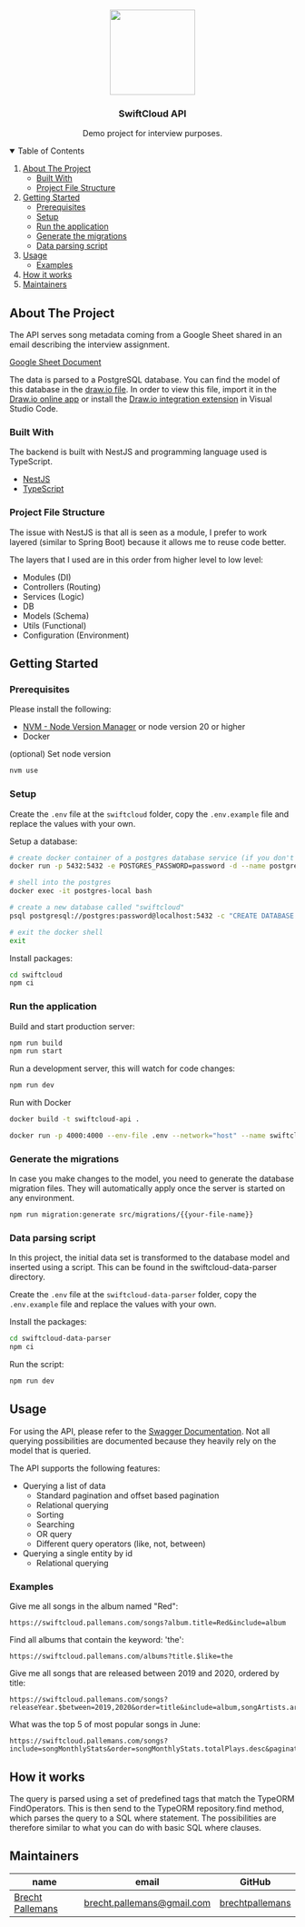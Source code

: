 <!-- PROJECT LOGO -->
<br />
<p align="center">
  <a href="https://github.com/brechtpallemans/swiftcloud">
    <img src="https://i.pinimg.com/736x/eb/e3/ec/ebe3ec08efe160162c4efc719872f46f.jpg" width=150>
  </a>
  <h3 align="center">SwiftCloud API</h3>
  <p align="center">
    Demo project for interview purposes.
  </p>
</p>

<details open="open">
  <summary>Table of Contents</summary>
  <ol>
    <li>
      <a href="#about-the-project">About The Project</a>
      <ul>
        <li><a href="#built-with">Built With</a></li>
        <li><a href="#project-file-structure">Project File Structure</a></li>
      </ul>
    </li>
    <li>
      <a href="#getting-started">Getting Started</a>
      <ul>
        <li><a href="#prerequisites">Prerequisites</a></li>
        <li><a href="#setup">Setup</a></li>
        <li><a href="#run-the-application">Run the application</a></li>
        <li><a href="#generate-the-migrations">Generate the migrations</a></li>
        <li><a href="#data-parsing-script">Data parsing script</a></li>
      </ul>
    </li>
    <li>
      <a href="#usage">Usage</a>
      <ul>
        <li><a href="#examples">Examples</a></li>
      </ul>
    </li>
    <li><a href="#roadmap">How it works</a></li>
    <li><a href="#maintainers">Maintainers</a></li>
  </ol>
</details>

## About The Project

The API serves song metadata coming from a Google Sheet shared in an email describing the interview assignment.

[Google Sheet Document](https://docs.google.com/spreadsheets/d/1iNGwJWu4ghwM_jP3U81SRU9oneYqN4DTjW7j9t3lMh8/edit?usp=sharing)

The data is parsed to a PostgreSQL database. You can find the model of this database in the [draw.io file](https://github.com/brechtpallemans/swiftcloud/blob/main/documentation/model.drawio). In order to view this file, import it in the [Draw.io online app](https://draw.io/) or install the [Draw.io integration extension](https://marketplace.visualstudio.com/items?itemName=hediet.vscode-drawio) in Visual Studio Code.

### Built With

The backend is built with NestJS and programming language used is TypeScript.

- [NestJS](https://nestjs.com/)
- [TypeScript](https://www.typescriptlang.org/)

### Project File Structure

The issue with NestJS is that all is seen as a module, I prefer to work layered (similar to Spring Boot) because it allows me to reuse code better.

The layers that I used are in this order from higher level to low level:

- Modules (DI)
- Controllers (Routing)
- Services (Logic)
- DB
- Models (Schema)
- Utils (Functional)
- Configuration (Environment)

## Getting Started

### Prerequisites

Please install the following:

- [NVM - Node Version Manager](https://github.com/nvm-sh/nvm) or node version 20 or higher
- Docker

(optional) Set node version

```bash
nvm use
```

### Setup

Create the `.env` file at the `swiftcloud` folder, copy the `.env.example` file and replace the values with your own.

Setup a database:

```bash
# create docker container of a postgres database service (if you don't already have it)
docker run -p 5432:5432 -e POSTGRES_PASSWORD=password -d --name postgres-local postgres

# shell into the postgres
docker exec -it postgres-local bash

# create a new database called "swiftcloud"
psql postgresql://postgres:password@localhost:5432 -c "CREATE DATABASE swiftcloud;"

# exit the docker shell
exit
```

Install packages:

```bash
cd swiftcloud
npm ci
```

### Run the application

Build and start production server:

```bash
npm run build
npm run start
```

Run a development server, this will watch for code changes:

```bash
npm run dev
```

Run with Docker

```bash
docker build -t swiftcloud-api .

docker run -p 4000:4000 --env-file .env --network="host" --name swiftcloud-api -d swiftcloud-api
```

### Generate the migrations

In case you make changes to the model, you need to generate the database migration files. They will automatically apply once the server is started on any environment.

```bash
npm run migration:generate src/migrations/{{your-file-name}}
```

### Data parsing script

In this project, the initial data set is transformed to the database model and inserted using a script. This can be found in the swiftcloud-data-parser directory.

Create the `.env` file at the `swiftcloud-data-parser` folder, copy the `.env.example` file and replace the values with your own.

Install the packages:

```bash
cd swiftcloud-data-parser
npm ci
```

Run the script:

```bash
npm run dev
```

## Usage

For using the API, please refer to the [Swagger Documentation](https://swiftcloud.pallemans.com/api). Not all querying possibilities are documented because they heavily rely on the model that is queried.

The API supports the following features:

- Querying a list of data
  - Standard pagination and offset based pagination
  - Relational querying
  - Sorting
  - Searching
  - OR query
  - Different query operators (like, not, between)
- Querying a single entity by id
  - Relational querying

### Examples

Give me all songs in the album named "Red":

```
https://swiftcloud.pallemans.com/songs?album.title=Red&include=album
```

Find all albums that contain the keyword: 'the':

```
https://swiftcloud.pallemans.com/albums?title.$like=the
```

Give me all songs that are released between 2019 and 2020, ordered by title:

```
https://swiftcloud.pallemans.com/songs?releaseYear.$between=2019,2020&order=title&include=album,songArtists.artist
```

What was the top 5 of most popular songs in June:

```
https://swiftcloud.pallemans.com/songs?include=songMonthlyStats&order=songMonthlyStats.totalPlays.desc&pagination[pageSize]=5&songMonthlyStats.month=6
```

## How it works

The query is parsed using a set of predefined tags that match the TypeORM FindOperators. This is then send to the TypeORM repository.find method, which parses the query to a SQL where statement. The possibilities are therefore similar to what you can do with basic SQL where clauses.

## Maintainers

| name                                                              | email                      | GitHub                                                |
| ----------------------------------------------------------------- | -------------------------- | ----------------------------------------------------- |
| [Brecht Pallemans](https://www.linkedin.com/in/brecht-pallemans/) | brecht.pallemans@gmail.com | [brechtpallemans](https://github.com/brechtpallemans) |
